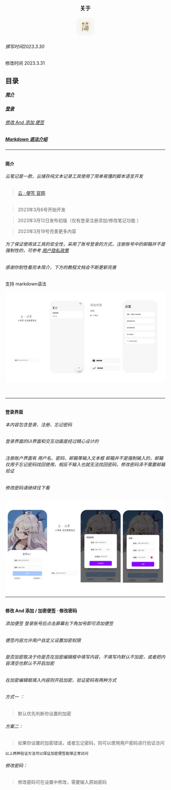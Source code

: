 <a id="顶部"></a>
 
<br> <div align=center>
<big><strong>关于</strong></big><br><br>
  <img src="https://raw.githubusercontent.com/ZIDC/com.cjzwj-Cloud-note/main/预览/7389C2D4-58CD-41CD-AD9E-84122E12925E.png" width=58 height=58>
 <br> </div>


###### 撰写时间2023.3.30
修改时间 2023.3.31

## 目录


##### [简介](#简介)  

##### [登录](#登录)

###### [修改 And 添加 便签](#修改/添加)

##### [Markdown 语法介绍](#markdown) 

------


<a id="简介"></a>
######  

<b>简介</b>

###### 云笔记是一款，云储存纯文本记录工具使用了简单易懂的脚本语言开发  
> [云 · 便签 官网](https://doc.cjzwjyun.cf)
###### 
> 2023年3月6号开始开发  

> 2023年3月12日发布初版（仅有登录注册添加/修改笔记功能  ）

> 2023年3月19号完善更多内容  


###### 为了保证使用该工具的安全性，采用了账号登录的方式，注册账号中的邮箱并不是强制性的，可参考 [用户隐私政策](https://github.com/yssm.md) 
###### 感谢你耐性看完本简介，下方的教程文档会不断更新完善 
 支持 markdown语法

<div align=center>
 <img src="https://github.com/ZIDC/com.cjzwj-Cloud-note/raw/main/%E9%A2%84%E8%A7%88/yul.jpg" ></div><br><br>
 
 
------

 

 <a id="登录"></a>
######  
<b>登录界面</b>

###### 本内容包含登录、注册、忘记密码
###### 登录界面的UI界面和交互动画是经过精心设计的

###### 注册账户界面有 用户名、密码、邮箱等输入文本框   邮箱并不是强制输入的，邮箱仅用于忘记密码找回使用，相反不输入也就无法找回密码，修改密码泽不需要邮箱验证
###### 修改密码请继续往下看

<div align=center>
 <img src="https://github.com/ZIDC/com.cjzwj-Cloud-note/raw/main/%E9%A2%84%E8%A7%88/dlzc.jpg" ></div>


  
   
------

 

<a id="修改/添加"></a>
######  
<b>修改 And 添加 / 加密便签 · 修改密码</b>

###### 添加便签 登录账号后点击屏幕右下角加号即可添加便签
###### 便签内容允许用户自定义设置加密权限

###### 是否加密取决于你是否在加密编辑框中填写内容，不填写内默认不加密，或者把内容清空也默认不开启加密
###### 在加密编辑框填入内容则开启加密，验证密码有两种方式
###### 方式一 ：
> 默认优先判断你设置的加密
###### 方案二：
> 如果你设置的加密错误，或者忘记密码，则可以使用用户密码进行验证访问

`以上两种验证方法可以保证加密便签能够正常访问 `

###### 修改密码：

> 修改密码可在设置中修改，需要输入原始密码

<a id="markdown"></a>

##  

<br> <br> <br>



